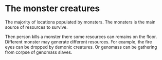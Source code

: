 # The monster creatures

The majority of locations populated by monsters. The monsters is the main source of resources to survive.

Then person kills a monster there some resources can remains on the floor. Different monster may generate different resources. For example, the fire eyes can be dropped by demonic creatures. Or genomass can be gathering from corpse of genomass slaves.